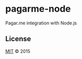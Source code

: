 # pagarme-node

Pagar.me integration with Node.js

## License
[MIT](https://github.com/grvcoelho/css/blob/master/LICENSE) &copy; 2015
